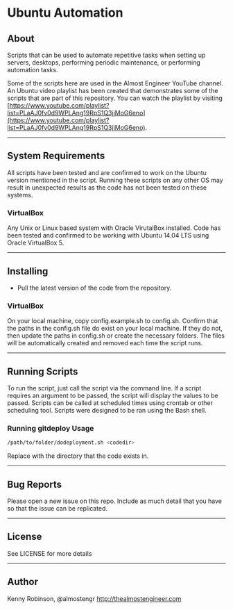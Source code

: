 # Ubuntu Automation

## About 
Scripts that can be used to automate repetitive tasks when setting up servers, 
desktops, performing periodic maintenance, or performing automation tasks. 

Some of the scripts here are used in the Almost Engineer YouTube channel. An 
Ubuntu video playlist has been created that demonstrates some of the scripts 
that are part of this repository.  You can watch the playlist by visiting 
[https://www.youtube.com/playlist?list=PLaAJ0fv0d9WPLAng19RpS1Q3jjMoG6eno](https://www.youtube.com/playlist?list=PLaAJ0fv0d9WPLAng19RpS1Q3jjMoG6eno).

----

## System Requirements
All scripts have been tested and are confirmed to work on the Ubuntu version
mentioned in the script. Running these scripts on any other OS may result in unexpected
results as the code has not been tested on these systems.

### VirtualBox
Any Unix or Linux based system with Oracle VirutalBox installed. Code has been 
tested and confirmed to be working with Ubuntu 14.04 LTS using Oracle 
VirtualBox 5.

----

## Installing
- Pull the latest version of the code from the repository. 

### VirtualBox
On your local machine, copy config.example.sh to config.sh. Confirm that the 
paths in the config.sh file do exist on your local machine. If they do not, 
then update the paths in config.sh or create the necessary folders. The files 
will be automatically created and removed each time the script runs.

---- 

## Running Scripts
To run the script, just call the script via the command line. If a script requires
an argument to be passed, the script will display the values to be passed. Scripts 
can be called at scheduled times using crontab or other scheduling tool. Scripts 
were designed to be ran using the Bash shell.

### Running gitdeploy Usage
```bash
/path/to/folder/dodeployment.sh <codedir>
```

Replace *<codedir>* with the directory that the code exists in.

----

## Bug Reports
Please open a new issue on this repo. Include as much detail that you have so 
that the issue can be replicated.

---- 

## License 
See LICENSE for more details

----

## Author
Kenny Robinson, @almostengr
http://thealmostengineer.com
